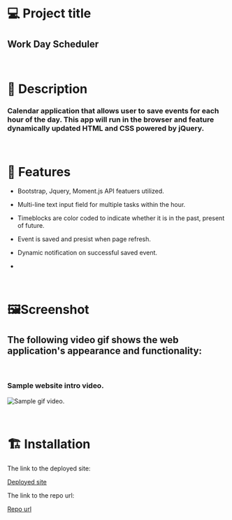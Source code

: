 # 💻 Project title

## Work Day Scheduler

<br/>

# 📓 Description

### Calendar application that allows user to save events for each hour of the day. This app will run in the browser and feature dynamically updated HTML and CSS powered by jQuery.

<br/>

# 🎇 Features

- Bootstrap, Jquery, Moment.js API featuers utilized.

- Multi-line text input field for multiple tasks within the hour.

- Timeblocks are color coded to indicate whether it is in the past, present of future.

- Event is saved and presist when page refresh.

- Dynamic notification on successful saved event.

- 

<br/>

# ️🖼️Screenshot

## The following video gif shows the web application's appearance and functionality:

<br/>

### Sample website intro video.

![Sample gif video.](./assets/images/ "video")

<br/>

# 🏗️ Installation

The link to the deployed site:

[Deployed site](https://devrayhe.github.io/work-day-scheduler/)

The link to the repo url:

[Repo url](https://github.com/DevRayHE/work-day-scheduler.git)
